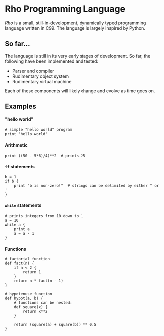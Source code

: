 Rho Programming Language
========================

*Rho* is a small, still-in-development, dynamically typed programming language written in C99. The language is largely inspired by Python.

So far...
---------

The language is still in its very early stages of development. So far, the following have been implemented and tested:

- Parser and compiler
- Rudimentary object system
- Rudimentary virtual machine

Each of these components will likely change and evolve as time goes on.

Examples
--------

#### "hello world"

    # simple "hello world" program
    print 'hello world'

#### Arithmetic

    print ((50 - 5*6)/4)**2  # prints 25

#### `if` statements

    b = 1
    if b {
    	print "b is non-zero!"  # strings can be delimited by either " or '
	}
	
#### `while` statements

    # prints integers from 10 down to 1
    a = 10
    while a {
	    print a
	    a = a - 1
    }
    
#### Functions

    # factorial function
    def fact(n) {
        if n < 2 {
            return 1
        }
        return n * fact(n - 1)
    }

    # hypotenuse function
    def hypot(a, b) {
        # functions can be nested:
        def square(x) {
            return x**2
        }
        
        return (square(a) + square(b)) ** 0.5
    }
